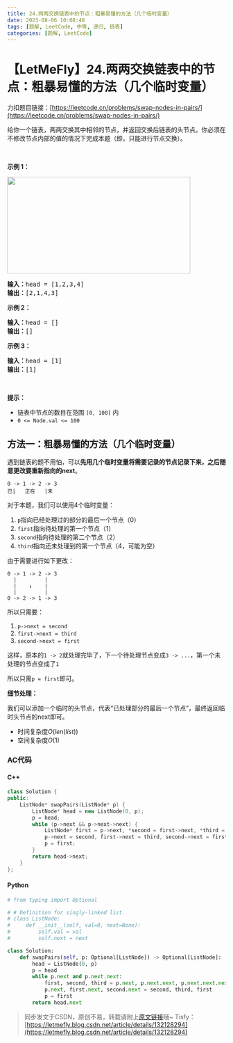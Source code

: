 ```yaml
---
title: 24.两两交换链表中的节点：粗暴易懂的方法（几个临时变量）
date: 2023-08-06 10:08:48
tags: [题解, LeetCode, 中等, 递归, 链表]
categories: [题解, LeetCode]
---
```


# 【LetMeFly】24.两两交换链表中的节点：粗暴易懂的方法（几个临时变量）

力扣题目链接：[https://leetcode.cn/problems/swap-nodes-in-pairs/](https://leetcode.cn/problems/swap-nodes-in-pairs/)

<p>给你一个链表，两两交换其中相邻的节点，并返回交换后链表的头节点。你必须在不修改节点内部的值的情况下完成本题（即，只能进行节点交换）。</p>

<p>&nbsp;</p>

<p><strong>示例 1：</strong></p>
<img alt="" src="https://assets.leetcode.com/uploads/2020/10/03/swap_ex1.jpg" style="width: 422px; height: 222px;" />
<pre>
<strong>输入：</strong>head = [1,2,3,4]
<strong>输出：</strong>[2,1,4,3]
</pre>

<p><strong>示例 2：</strong></p>

<pre>
<strong>输入：</strong>head = []
<strong>输出：</strong>[]
</pre>

<p><strong>示例 3：</strong></p>

<pre>
<strong>输入：</strong>head = [1]
<strong>输出：</strong>[1]
</pre>

<p>&nbsp;</p>

<p><strong>提示：</strong></p>

<ul>
	<li>链表中节点的数目在范围 <code>[0, 100]</code> 内</li>
	<li><code>0 &lt;= Node.val &lt;= 100</code></li>
</ul>


    
## 方法一：粗暴易懂的方法（几个临时变量）

遇到链表的题不用怕，可以**先用几个临时变量将需要记录的节点记录下来，之后随意更改要重新指向的next**。

```
0 -> 1 -> 2 -> 3
已|   正在   |未
```

对于本题，我们可以使用4个临时变量：

1. ```p```指向已经处理过的部分的最后一个节点（0）
2. ```first```指向待处理的第一个节点（1）
3. ```second```指向待处理的第二个节点（2）
4. ```third```指向还未处理到的第一个节点（4，可能为空）

由于需要进行如下更改：

```
0 -> 1 -> 2 -> 3
  |         |
  |    ↓    |
  |         |
0 -> 2 -> 1 -> 3
```

所以只需要：

1. ```p->next = second```
2. ```first->next = third```
3. ```second->next = first```

这样，原本的```1 -> 2```就处理完毕了，下一个待处理节点变成```3 -> ...```，第一个未处理的节点变成了```1```

所以只需```p = first```即可。

**细节处理：**

我们可以添加一个临时的头节点，代表“已处理部分的最后一个节点”，最终返回临时头节点的next即可。

+ 时间复杂度$O(len(list))$
+ 空间复杂度$O(1)$

### AC代码

#### C++

```cpp
class Solution {
public:
    ListNode* swapPairs(ListNode* p) {
        ListNode* head = new ListNode(0, p);
        p = head;
        while (p->next && p->next->next) {
            ListNode* first = p->next, *second = first->next, *third = second->next;
            p->next = second, first->next = third, second->next = first;
            p = first;
        }
        return head->next;
    }
};
```

#### Python

```python
# from typing import Optional

# # Definition for singly-linked list.
# class ListNode:
#     def __init__(self, val=0, next=None):
#         self.val = val
#         self.next = next

class Solution:
    def swapPairs(self, p: Optional[ListNode]) -> Optional[ListNode]:
        head = ListNode(0, p)
        p = head
        while p.next and p.next.next:
            first, second, third = p.next, p.next.next, p.next.next.next
            p.next, first.next, second.next = second, third, first
            p = first
        return head.next
```

> 同步发文于CSDN，原创不易，转载请附上[原文链接](https://blog.letmefly.xyz/2023/08/06/LeetCode%200024.%E4%B8%A4%E4%B8%A4%E4%BA%A4%E6%8D%A2%E9%93%BE%E8%A1%A8%E4%B8%AD%E7%9A%84%E8%8A%82%E7%82%B9/)哦~
> Tisfy：[https://letmefly.blog.csdn.net/article/details/132128294](https://letmefly.blog.csdn.net/article/details/132128294)
